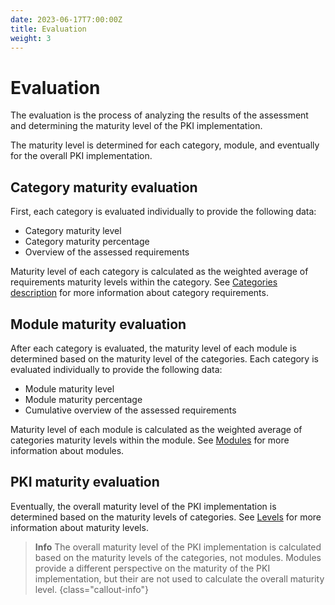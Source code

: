 ```yaml
---
date: 2023-06-17T7:00:00Z
title: Evaluation
weight: 3
---
```


# Evaluation

The evaluation is the process of analyzing the results of the assessment and determining the maturity level of the PKI implementation.

The maturity level is determined for each category, module, and eventually for the overall PKI implementation.

## Category maturity evaluation

First, each category is evaluated individually to provide the following data:
- Category maturity level
- Category maturity percentage
- Overview of the assessed requirements

Maturity level of each category is calculated as the weighted average of requirements maturity levels within the category.
See [Categories description](../categories/) for more information about category requirements. 

## Module maturity evaluation

After each category is evaluated, the maturity level of each module is determined based on the maturity level of the categories.
Each category is evaluated individually to provide the following data:
- Module maturity level
- Module maturity percentage
- Cumulative overview of the assessed requirements

Maturity level of each module is calculated as the weighted average of categories maturity levels within the module.
See [Modules](../model/maturity-modules/) for more information about modules.

## PKI maturity evaluation

Eventually, the overall maturity level of the PKI implementation is determined based on the maturity levels of categories.
See [Levels](../model/maturity-levels/) for more information about maturity levels.

> **Info**
> The overall maturity level of the PKI implementation is calculated based on the maturity levels of the categories, not modules. Modules provide a different perspective on the maturity of the PKI implementation, but their are not used to calculate the overall maturity level.
{class="callout-info"}

